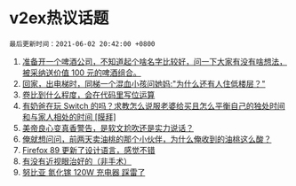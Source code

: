 # v2ex热议话题

`最后更新时间：2021-06-02 20:42:00 +0800`

1. [准备开一个啤酒公司，不知道起个啥名字比较好，问一下大家有没有啥想法，被采纳送价值 100 元的啤酒组合。](https://www.v2ex.com/t/780869)
1. [回家，出电梯时，同梯一个混血小孩问她妈:"为什么还有人住低楼层？"](https://www.v2ex.com/t/780717)
1. [卷比到什么程度，会在代码里写位运算](https://www.v2ex.com/t/780894)
1. [有奶爸在玩 Switch 的吗？求教怎么说服老婆给买且怎么平衡自己的独处时间和与家人相处的时间 [膜拜]](https://www.v2ex.com/t/780802)
1. [美帝良心变真香警告，是软文尬吹还是实力说话？](https://www.v2ex.com/t/780738)
1. [俺就想问问，前两天卖油桃的那个小伙伴，为什么俺收到的油桃这么酸？](https://www.v2ex.com/t/780769)
1. [Firefox 89 更新了设计语言，感觉不错](https://www.v2ex.com/t/780758)
1. [有没有近视眼治好的（非手术）](https://www.v2ex.com/t/780759)
1. [努比亚 氮化镓 120W 充电器 踩雷了](https://www.v2ex.com/t/780751)

